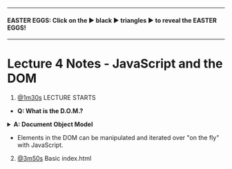 ***
#### EASTER EGGS: Click on the ▶︎ black ▶︎ triangles ▶︎ to reveal the EASTER EGGS!
***
# Lecture 4 Notes - JavaScript and the DOM
1. [@1m30s](https://youtu.be/GBNtL_51l5A?t=1m30s) LECTURE STARTS
  - **Q: What is the D.O.M.?**

<details><summary><strong>A: Document Object Model</strong></summary><p>

![Document Object Model](https://upload.wikimedia.org/wikipedia/commons/thumb/5/5a/DOM-model.svg/1200px-DOM-model.svg.png)

</p></details>

  - Elements in the DOM can be manipulated and iterated over "on the fly" with JavaScript.

2. [@3m50s](https://youtu.be/GBNtL_51l5A?t=3m50s) Basic index.html
